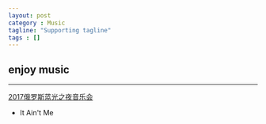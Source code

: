 ```yaml
---
layout: post
category : Music
tagline: "Supporting tagline"
tags : []
---
```

enjoy music
---
<!--more-->
---

[2017俄罗斯蓝光之夜音乐会](http://tv.cctv.com/2017/02/04/VIDEp4DJYg5JPjM09fAhitlK170204.shtml)


 + It Ain't Me
